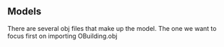 
## Models
There are several obj files that make up the model. The one we want to focus first on importing OBuilding.obj
